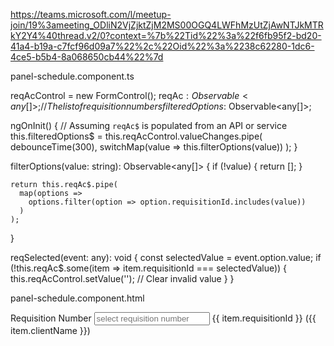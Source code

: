 https://teams.microsoft.com/l/meetup-join/19%3ameeting_ODliN2VjZjktZjM2MS00OGQ4LWFhMzUtZjAwNTJkMTRkY2Y4%40thread.v2/0?context=%7b%22Tid%22%3a%22f6fb95f2-bd20-41a4-b19a-c7fcf96d09a7%22%2c%22Oid%22%3a%2238c62280-1dc6-4ce5-b5b4-8a068650cb44%22%7d

panel-schedule.component.ts

reqAcControl = new FormControl();
  reqAc$: Observable<any[]>;  // The list of requisition numbers
  filteredOptions$: Observable<any[]>;

  ngOnInit() {
    // Assuming `reqAc$` is populated from an API or service
    this.filteredOptions$ = this.reqAcControl.valueChanges.pipe(
      debounceTime(300),
      switchMap(value => this.filterOptions(value))
    );
  }

  filterOptions(value: string): Observable<any[]> {
    if (!value) {
      return [];
    }

    return this.reqAc$.pipe(
      map(options => 
        options.filter(option => option.requisitionId.includes(value))
      )
    );
  }

  reqSelected(event: any): void {
    const selectedValue = event.option.value;
    if (!this.reqAc$.some(item => item.requisitionId === selectedValue)) {
      this.reqAcControl.setValue('');  // Clear invalid value
    }
  }


panel-schedule.component.html

<div class="col-lg-12 col-sm-12">
  <div class="form-group ags-form-group">
    <label for="assignor" class="form-label">
      Requisition Number<span class="required"></span>
    </label>
    <mat-form-field>
      <input
        [formControl]="reqAcControl"
        type="text"
        placeholder="select requisition number"
        matInput
        [matAutocomplete]="reqAutoComplete"
      />
      <mat-autocomplete
        autoActiveFirstOption
        #reqAutoComplete="matAutocomplete"
        (optionSelected)="reqSelected($event)"
      >
        <mat-option *ngFor="let item of filteredOptions$ | async" [value]="item.requisitionId">
          {{ item.requisitionId }} ({{ item.clientName }})
        </mat-option>
      </mat-autocomplete>
    </mat-form-field>
  </div>
</div>

